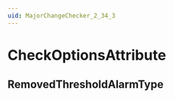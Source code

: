 ```yaml
---
uid: MajorChangeChecker_2_34_3
---
```


# CheckOptionsAttribute

## RemovedThresholdAlarmType

<!-- Description, Properties, ... sections are auto-generated. -->
<!-- REPLACE ME AUTO-GENERATION -->

<!-- Uncomment to add extra details -->
<!--### Details-->

<!-- Uncomment to add example code -->
<!--### Example code-->
